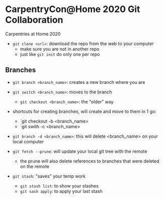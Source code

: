 # CarpentryCon@Home 2020 Git Collaboration

Carpentries at Home 2020

- `git clone <url>`: download the repo from the web to your computer
    - make sure you are not in another repo
    - just like `git init` do only one per repo

## Branches

- `git branch <branch_name>`: creates a new branch where you are
- `git switch <branch_name>`: moves to the branch
    - `git checkout <branch_name>`: the "older" way

- shortcuts for creating branches, will create and move to them in 1 go:
    - `git checkout -b <branch_name>
    - `git swith -c <branch_name>

- `git branch -d <branch_name>`: this will delete <branch_name> on your local computer
- `git fetch --prune`: will update your local git tree with the remote
    - the prune will also delete references to branches that were deleted on the remote

- `git stash`: "saves" your temp work
    - `git stash list`: to show your stashes
    - `git sash apply`: to apply your last stash
